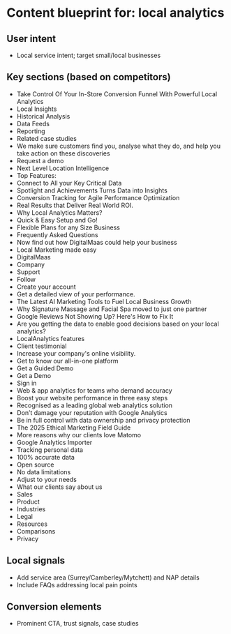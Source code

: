 # Content blueprint for: local analytics

## User intent
- Local service intent; target small/local businesses

## Key sections (based on competitors)
- Take Control Of Your In-Store Conversion Funnel With Powerful Local Analytics
- Local Insights
- Historical Analysis
- Data Feeds
- Reporting
- Related case studies
- We make sure customers find you, analyse
        what they do, and help you take action on these discoveries
- Request a demo
- Next Level Location Intelligence
- Top Features:
- Connect to All your Key Critical Data
- Spotlight and Achievements Turns Data into Insights
- Conversion Tracking for Agile Performance Optimization
- Real Results that Deliver Real World ROI.
- Why Local Analytics Matters?
- Quick & Easy Setup and Go!
- Flexible Plans for any Size Business
- Frequently Asked Questions
- Now find out how DigitalMaas could help your business
- Local Marketing made easy
- DigitalMaas
- Company
- Support
- Follow
- Create your account
- Get a detailed view of your performance.
- The Latest AI Marketing Tools to Fuel Local Business Growth
- Why Signature Massage and Facial Spa moved to just one  partner
- Google Reviews Not Showing Up? Here's How to Fix It
- Are you getting the data to enable good decisions based on your local analytics?
- LocalAnalytics features
- Client testimonial
- Increase your company's online visibility.
- Get to know our all-in-one platform
- Get a Guided Demo
- Get a Demo
- Sign in
- Web & app analytics for teams who demand accuracy
- Boost your website performance in three easy steps
- Recognised as a leading global web analytics solution
- Don’t damage your reputation with Google Analytics
- Be in full control with  data ownership and privacy protection
- The 2025 Ethical Marketing Field Guide
- More reasons why our clients love Matomo
- Google Analytics Importer
- Tracking personal data
- 100% accurate data
- Open source
- No data limitations
- Adjust to your needs
- What our clients say about us
- Sales
- Product
- Industries
- Legal
- Resources
- Comparisons
- Privacy

## Local signals
- Add service area (Surrey/Camberley/Mytchett) and NAP details
- Include FAQs addressing local pain points

## Conversion elements
- Prominent CTA, trust signals, case studies